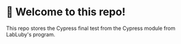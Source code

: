 # 👋 Welcome to this repo!
This repo stores the Cypress final test from the Cypress module from LabLuby's program.
